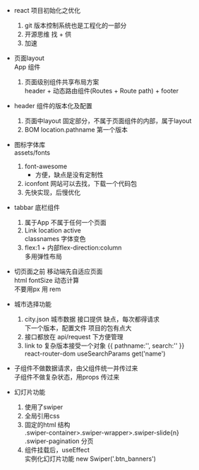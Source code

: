 - react 项目初始化之优化
    1. git 版本控制系统也是工程化的一部分
    2. 开源思维 找 + 供
    3. 加速

- 页面layout         
    App 组件            
    1. 页面级别组件共享布局方案         
        header + 动态路由组件(Routes + Route path) + footer

- header 组件的版本化及配置       
    1. 页面中layout 固定部分，不属于页面组件的内部，属于layout
    2. BOM location.pathname 第一个版本

- 图标字体库           
    assets/fonts         
    1. font-awesome               
        - 方便，缺点是没有定制性        
    2. iconfont 网站可以去找，下载一个代码包       
    3. 先快实现，后慢优化           

- tabbar 底栏组件      
    1. 属于App 不属于任何一个页面
    2. Link location active          
        classnames  字体变色      
    3. flex:1 + 内部flex-direction:column            
        多用弹性布局          

- 切页面之前 移动端先自适应页面      
    html fontSize 动态计算           
    不要用px 用 rem

- 城市选择功能      
    1. city.json 城市数据 接口提供 缺点，每次都得请求             
        下一个版本，配置文件 项目的包有点大
    2. 接口都放在 api/request 下方便管理
    3. link  to  复杂版本接受一个对象 {{ pathname:'', search:'' }}           
        react-router-dom useSearchParams get('name')

- 子组件不做数据请求，由父组件统一并传过来           
    子组件不做复杂状态，用props 传过来

- 幻灯片功能       
    1. 使用了swiper
    2. 全局引用css
    3. 固定的html 结构             
        .swiper-container>.swiper-wrapper>.swiper-slide{n}          
        .swiper-pagination 分页
    4. 组件挂载后，useEffect          
        实例化幻灯片功能 new Swiper('.btn_banners')